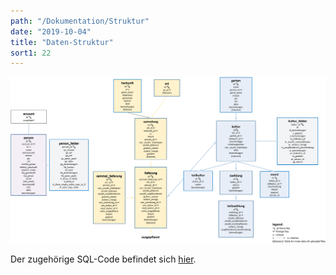 ```yaml
---
path: "/Dokumentation/Struktur"
date: "2019-10-04"
title: "Daten-Struktur"
sort1: 22
---
```


![Daten-Struktur](_media/structure.png)

Der zugehörige SQL-Code befindet sich [hier](https://github.com/barbalex/vermehrung/tree/master/src/sql).